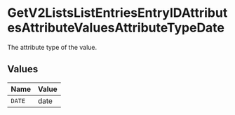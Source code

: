 # GetV2ListsListEntriesEntryIDAttributesAttributeValuesAttributeTypeDate

The attribute type of the value.


## Values

| Name   | Value  |
| ------ | ------ |
| `DATE` | date   |